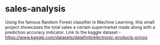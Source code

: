 # sales-analysis
Using the famous Random Forest classifier in Machine Learning, this small project showcases the total sales a certain supermarket made along with a prediction accuracy indicator.
Link to the kaggle dataset - https://www.kaggle.com/datasets/datafiniti/electronic-products-prices

